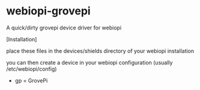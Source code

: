 # webiopi-grovepi
A quick/dirty grovepi device driver for webiopi

[Installation]

place these files in the devices/shields directory of your webiopi installation


you can then create a device in your webiopi configuration (usually /etc/webiopi/config) 

* gp = GrovePi 

